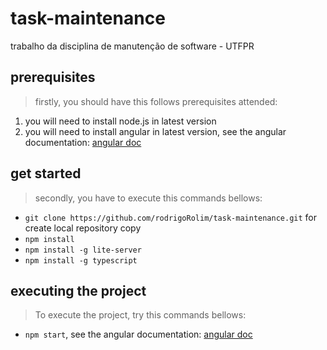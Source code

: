 # task-maintenance

trabalho da disciplina de manutenção de software - UTFPR
## prerequisites
 > firstly, you should have this follows prerequisites attended:
  1. you will need to install node.js in latest version 
  2. you will need to install angular in latest version, see the angular documentation: [angular doc](https://angular.io/)
## get started
> secondly, you have to execute this commands bellows:
* `git clone https://github.com/rodrigoRolim/task-maintenance.git` for create local repository copy
* `npm install`
* `npm install -g lite-server`
* `npm install -g typescript`
## executing the project
> To execute the project, try this commands bellows:
 * `npm start`, see the angular documentation: [angular doc](https://angular.io/)
